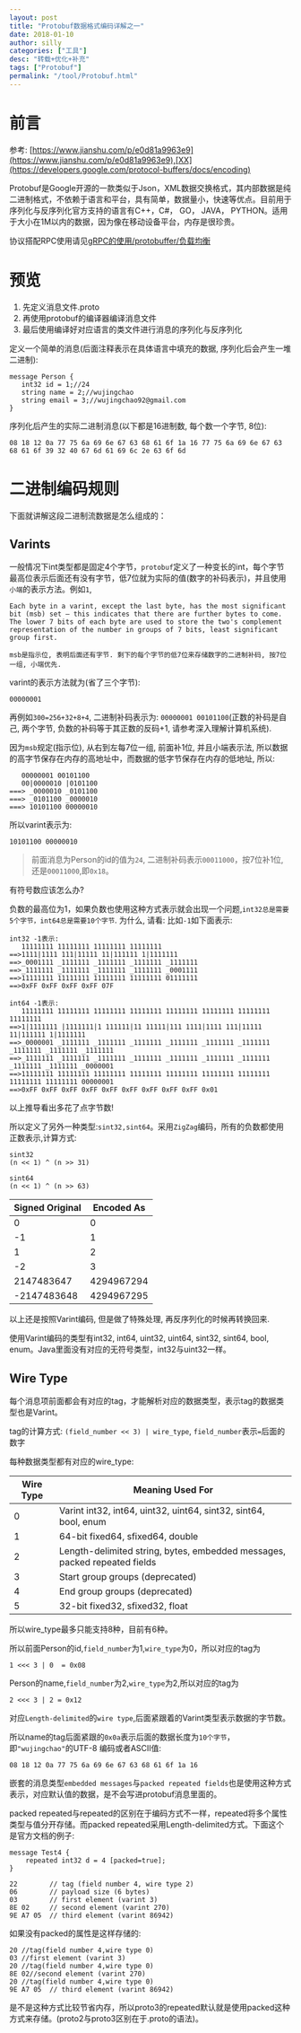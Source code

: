 ```yaml
---
layout: post
title: "Protobuf数据格式编码详解之一"
date: 2018-01-10
author: silly
categories: ["工具"]
desc: "转载+优化+补充"
tags: ["Protobuf"]
permalink: "/tool/Protobuf.html"
---
```


# 前言

参考: [https://www.jianshu.com/p/e0d81a9963e9](https://www.jianshu.com/p/e0d81a9963e9),[XX](https://developers.google.com/protocol-buffers/docs/encoding)

Protobuf是Google开源的一款类似于Json，XML数据交换格式，其内部数据是纯二进制格式，不依赖于语言和平台，具有简单，数据量小，快速等优点。目前用于序列化与反序列化官方支持的语言有C++，C#， GO， JAVA， PYTHON。适用于大小在1M以内的数据，因为像在移动设备平台，内存是很珍贵。

协议搭配RPC使用请见[gRPC的使用/protobuffer/负载均衡](/code/gRPC.html)

# 预览 

1. 先定义消息文件.proto
2. 再使用protobuf的编译器编译消息文件
3. 最后使用编译好对应语言的类文件进行消息的序列化与反序列化

定义一个简单的消息(后面注释表示在具体语言中填充的数据, 序列化后会产生一堆二进制):

```
message Person {
   int32 id = 1;//24
   string name = 2;//wujingchao
   string email = 3;//wujingchao92@gmail.com
}
```

序列化后产生的实际二进制消息(以下都是16进制数, 每个数一个字节, 8位):

```
08 18 12 0a 77 75 6a 69 6e 67 63 68 61 6f 1a 16 77 75 6a 69 6e 67 63 68 61 6f 39 32 40 67 6d 61 69 6c 2e 63 6f 6d
```

# 二进制编码规则

下面就讲解这段二进制流数据是怎么组成的：

## Varints

一般情况下int类型都是固定4个字节，`protobuf`定义了一种变长的int，每个字节最高位表示后面还有没有字节，低7位就为实际的值(数字的补码表示)，并且使用`小端`的表示方法。例如`1`,

```
Each byte in a varint, except the last byte, has the most significant bit (msb) set – this indicates that there are further bytes to come. The lower 7 bits of each byte are used to store the two's complement representation of the number in groups of 7 bits, least significant group first.

msb是指示位, 表明后面还有字节. 剩下的每个字节的低7位来存储数字的二进制补码, 按7位一组, 小端优先.
```

varint的表示方法就为(省了三个字节):

```
00000001
```

再例如`300=256+32+8+4`, 二进制补码表示为: `00000001 00101100`(正数的补码是自己, 两个字节, 负数的补码等于其正数的反码+1, 请参考深入理解计算机系统). 

因为`msb`规定(指示位), 从右到左每7位一组, 前面补1位, 并且小端表示法, 所以数据的高字节保存在内存的高地址中，而数据的低字节保存在内存的低地址, 所以:

```
   00000001 00101100
   00|0000010 |0101100 
===> _0000010 _0101100  
===> _0101100 _0000010
===> 10101100 00000010
```

所以varint表示为:

```
10101100 00000010
```

> 前面消息为Person的id的值为`24`, 二进制补码表示`00011000`，按7位补1位, 还是`00011000`,即`0x18`。

有符号数应该怎么办?

负数的最高位为1，如果负数也使用这种方式表示就会出现一个问题,`int32总是需要5个字节，int64总是需要10个字节`. 为什么, 请看: 比如`-1`如下面表示:

```
int32 -1表示:
   11111111 11111111 11111111 11111111
==>1111|1111 111|11111 11|111111 1|1111111
==>_0001111 _1111111 _1111111 _1111111 _1111111
==>_1111111 _1111111 _1111111 _1111111 _0001111
==>11111111 11111111 11111111 11111111 01111111
==>0xFF 0xFF 0xFF 0xFF 07F

int64 -1表示:
   11111111 11111111 11111111 11111111 11111111 11111111 11111111 11111111
==>1|1111111 |1111111|1 111111|11 11111|111 1111|1111 111|11111 11|111111 1|1111111
==>_0000001 _1111111 _1111111 _1111111 _1111111 _1111111 _1111111 _1111111 _1111111 _1111111
==>_1111111 _1111111 _1111111 _1111111 _1111111 _1111111 _1111111 _1111111 _1111111 _0000001
==>11111111 11111111 11111111 11111111 11111111 11111111 11111111 11111111 11111111 00000001
==>0xFF 0xFF 0xFF 0xFF 0xFF 0xFF 0xFF 0xFF 0xFF 0x01
```

以上推导看出多花了点字节数!

所以定义了另外一种类型:`sint32,sint64`。采用`ZigZag`编码，所有的负数都使用正数表示,计算方式:

```
sint32
(n << 1) ^ (n >> 31)

sint64
(n << 1) ^ (n >> 63)
```

|Signed Original|	Encoded As|
|---|---|
|0|0|
|-1|	1|
|1|	2|
|-2|	3|
|2147483647|	4294967294|
|-2147483648	|4294967295|

以上还是按照Varint编码, 但是做了特殊处理, 再反序列化的时候再转换回来.

使用Varint编码的类型有int32, int64, uint32, uint64, sint32, sint64, bool, enum。Java里面没有对应的无符号类型，int32与uint32一样。

## Wire Type

每个消息项前面都会有对应的tag，才能解析对应的数据类型，表示tag的数据类型也是Varint。

tag的计算方式: `(field_number << 3) | wire_type`, `field_number`表示`=`后面的数字

每种数据类型都有对应的wire_type:

|Wire Type	|Meaning Used For|
|---|---|
|0	|Varint int32, int64, uint32, uint64, sint32, sint64, bool, enum|
1|	64-bit fixed64, sfixed64, double|
2	|Length-delimited string, bytes, embedded messages, packed repeated fields|
3	|Start group groups (deprecated)|
4	|End group groups (deprecated)|
5	|32-bit fixed32, sfixed32, float|

所以wire_type最多只能支持8种，目前有6种。

所以前面Person的id,`field_number`为1,`wire_type`为0，所以对应的tag为

```
1 <<< 3 | 0  = 0x08
```

Person的name,`field_number`为2,`wire_type`为2,所以对应的tag为

```
2 <<< 3 | 2 = 0x12
```

对应`Length-delimited`的`wire type`,后面紧跟着的Varint类型表示数据的字节数。

所以name的tag后面紧跟的`0x0a`表示后面的数据长度为`10个字节`，即`"wujingchao"`的UTF-8 编码或者ASCII值:

```
08 18 12 0a 77 75 6a 69 6e 67 63 68 61 6f 1a 16
```

嵌套的消息类型`embedded messages`与`packed repeated fields`也是使用这种方式表示，对应默认值的数据，是不会写进protobuf消息里面的。

packed repeated与repeated的区别在于编码方式不一样，repeated将多个属性类型与值分开存储。而packed repeated采用Length-delimited方式。下面这个是官方文档的例子:

```
message Test4 {
    repeated int32 d = 4 [packed=true];
}

22        // tag (field number 4, wire type 2)
06        // payload size (6 bytes)
03        // first element (varint 3)
8E 02     // second element (varint 270)
9E A7 05  // third element (varint 86942)
```

如果没有packed的属性是这样存储的:

```
20 //tag(field number 4,wire type 0)
03 //first element (varint 3)
20 //tag(field number 4,wire type 0)
8E 02//second element (varint 270)
20 //tag(field number 4,wire type 0)
9E A7 05  // third element (varint 86942)
```

是不是这种方式比较节省内存，所以proto3的repeated默认就是使用packed这种方式来存储。(proto2与proto3区别在于.proto的语法)。